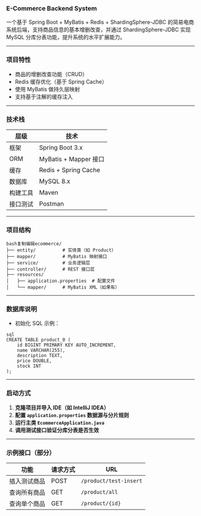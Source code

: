 ###  E-Commerce Backend System

一个基于 Spring Boot + MyBatis + Redis + ShardingSphere-JDBC 的简易电商系统后端，支持商品信息的基本增删改查，并通过 ShardingSphere-JDBC 实现 MySQL 分库分表功能，提升系统的水平扩展能力。

------

### 项目特性

- 商品的增删改查功能（CRUD）
- Redis 缓存优化（基于 Spring Cache）
-  使用 MyBatis 做持久层映射
- 支持基于注解的缓存注入

------

###  技术栈

| 层级     | 技术                  |
| -------- | --------------------- |
| 框架     | Spring Boot 3.x       |
| ORM      | MyBatis + Mapper 接口 |
| 缓存     | Redis + Spring Cache  |
| 数据库   | MySQL 8.x             |
| 构建工具 | Maven                 |
| 接口测试 | Postman               |



------

### 项目结构

```
bash复制编辑ecommerce/
├── entity/          # 实体类（如 Product）
├── mapper/          # MyBatis 映射接口
├── service/         # 业务逻辑层
├── controller/      # REST 接口层
├── resources/
│   ├── application.properties  # 配置文件
│   └── mapper/      # MyBatis XML（如果有）
```

------

### 数据库说明

- 初始化 SQL 示例：

```
sql
CREATE TABLE product_0 (
    id BIGINT PRIMARY KEY AUTO_INCREMENT,
    name VARCHAR(255),
    description TEXT,
    price DOUBLE,
    stock INT
);
```

------

### 启动方式

1. **克隆项目并导入 IDE（如 IntelliJ IDEA）**
2. **配置 `application.properties` 数据源与分片规则**
3. **运行主类 `EcommerceApplication.java`**
4. **调用测试接口验证分库分表是否生效**

------

###  示例接口（部分）

| 功能         | 请求方式 | URL                    |
| ------------ | -------- | ---------------------- |
| 插入测试商品 | POST     | `/product/test-insert` |
| 查询所有商品 | GET      | `/product/all`         |
| 查询单个商品 | GET      | `/product/{id}`        |